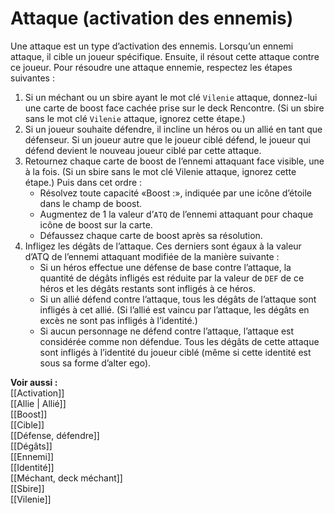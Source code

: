# Attaque (activation des ennemis)
Une attaque est un type d’activation des ennemis. Lorsqu’un ennemi attaque, il cible un joueur spécifique. Ensuite, il résout cette attaque contre ce joueur. Pour résoudre une attaque ennemie, respectez les étapes suivantes :
1. Si un méchant ou un sbire ayant le mot clé `Vilenie` attaque, donnez-lui une carte de boost face cachée prise sur le deck Rencontre. (Si un sbire sans le mot clé `Vilenie` attaque, ignorez cette étape.)
2. Si un joueur souhaite défendre, il incline un héros ou un allié en tant que défenseur. Si un joueur autre que le joueur ciblé défend, le joueur qui défend devient le nouveau joueur ciblé par cette attaque.
3. Retournez chaque carte de boost de l’ennemi attaquant face visible, une à la fois. (Si un sbire sans le mot clé Vilenie attaque, ignorez cette étape.) Puis dans cet ordre :
	- Résolvez toute capacité «Boost :», indiquée par une icône d’étoile dans le champ de boost.
	- Augmentez de 1 la valeur d’`ATQ` de l’ennemi attaquant pour chaque icône de boost sur la carte.
	- Défaussez chaque carte de boost après sa résolution.
4. Infligez les dégâts de l’attaque. Ces derniers sont égaux à la valeur d’ATQ de l’ennemi attaquant modifiée de la manière suivante :
	- Si un héros effectue une défense de base contre l’attaque, la quantité de dégâts infligés est réduite par la valeur de `DEF` de ce héros et les dégâts restants sont infligés à ce héros.
	- Si un allié défend contre l’attaque, tous les dégâts de l’attaque sont infligés à cet allié. (Si l’allié est vaincu par l’attaque, les dégâts en excès ne sont pas infligés à l’identité.)
	- Si aucun personnage ne défend contre l’attaque, l’attaque est considérée comme non défendue. Tous les dégâts de cette attaque sont infligés à l’identité du joueur ciblé (même si cette identité est sous sa forme d’alter ego).

**Voir aussi :**  
[[Activation]]  
[[Allie | Allié]]  
[[Boost]]  
[[Cible]]  
[[Défense, défendre]]  
[[Dégâts]]  
[[Ennemi]]  
[[Identité]]  
[[Méchant, deck méchant]]  
[[Sbire]]  
[[Vilenie]]